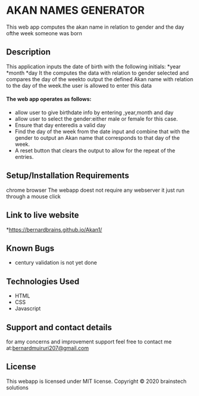 # AKAN NAMES GENERATOR
This web app computes the akan name in relation to gender and the day ofthe week someone was born
## Description
This application inputs the date of birth with the following initials:
*year
*month
*day
It the computes the data with relation to gender selected and compares the day of the weekto output the defined Akan name with relation to the day of the week.the user is allowed to enter this data
#### The web app operates as follows:
* allow user to give birthdate info by entering ,year,month and day
* allow user to select the gender:either male or female for this case.
* Ensure that day enteredis a valid day
* Find the day of the week from the date input and combine that with the gender to output an Akan name that corresponds to that  day of the week.
* A  reset button that clears the output to allow for the repeat of the entries.

## Setup/Installation Requirements
chrome browser
The webapp doest not require any webserver it just run through a mouse click

## Link to live website
*https://bernardbrains.github.io/Akan1/

## Known Bugs

* century validation is not yet done

## Technologies Used
* HTML
* CSS
* Javascript

## Support and contact details
for amy concerns and improvement support feel free to contact me at:bernardmuiruri207@gmail.com

## License
This webapp is licensed under MIT license. Copyright &copy; 2020 brainstech solutions
